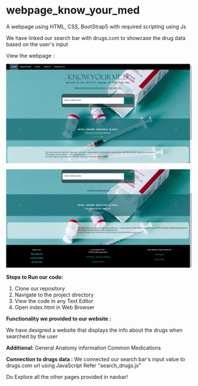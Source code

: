 # webpage_know_your_med
A webpage using HTML, CSS, BootStrap5 with required scripting using Js

We have linked our search bar with drugs.com to showcase the drug data based on the user's input

View the webpage : 

![index.php](webpage_know_your_med_output1.jpg)

![index.php](webpage_know_your_med_output2.jpg)


**Steps to Run our code:** 
1. Clone our repository
3. Navigate to the project directory
4. View the code in any Text Editor 
5. Open index.html in Web Browser

**Functionality we provided to our website :**

We have designed a website that displays the info about the drugs when searched by the user

**Additional:**
  General Anatomy information
  Common Medications
  
**Connection to drugs data :** 
We connected our search bar's input value to drugs.com url using JavaScript
Refer "search_drugs.js"


Do Explore all the other pages provided in navbar!
